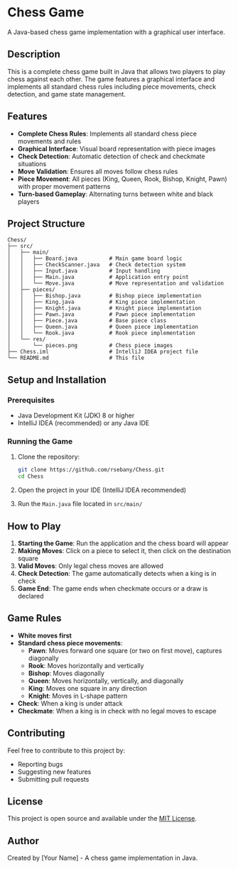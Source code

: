 # Chess Game

A Java-based chess game implementation with a graphical user interface.

## Description

This is a complete chess game built in Java that allows two players to play chess against each other. The game features a graphical interface and implements all standard chess rules including piece movements, check detection, and game state management.

## Features

- **Complete Chess Rules**: Implements all standard chess piece movements and rules
- **Graphical Interface**: Visual board representation with piece images
- **Check Detection**: Automatic detection of check and checkmate situations
- **Move Validation**: Ensures all moves follow chess rules
- **Piece Movement**: All pieces (King, Queen, Rook, Bishop, Knight, Pawn) with proper movement patterns
- **Turn-based Gameplay**: Alternating turns between white and black players

## Project Structure

```
Chess/
├── src/
│   ├── main/
│   │   ├── Board.java          # Main game board logic
│   │   ├── CheckScanner.java   # Check detection system
│   │   ├── Input.java          # Input handling
│   │   ├── Main.java           # Application entry point
│   │   └── Move.java           # Move representation and validation
│   ├── pieces/
│   │   ├── Bishop.java         # Bishop piece implementation
│   │   ├── King.java           # King piece implementation
│   │   ├── Knight.java         # Knight piece implementation
│   │   ├── Pawn.java           # Pawn piece implementation
│   │   ├── Piece.java          # Base piece class
│   │   ├── Queen.java          # Queen piece implementation
│   │   └── Rook.java           # Rook piece implementation
│   └── res/
│       └── pieces.png          # Chess piece images
├── Chess.iml                   # IntelliJ IDEA project file
└── README.md                   # This file
```

## Setup and Installation

### Prerequisites

- Java Development Kit (JDK) 8 or higher
- IntelliJ IDEA (recommended) or any Java IDE

### Running the Game

1. Clone the repository:
   ```bash
   git clone https://github.com/rsebany/Chess.git
   cd Chess
   ```

2. Open the project in your IDE (IntelliJ IDEA recommended)

3. Run the `Main.java` file located in `src/main/`

## How to Play

1. **Starting the Game**: Run the application and the chess board will appear
2. **Making Moves**: Click on a piece to select it, then click on the destination square
3. **Valid Moves**: Only legal chess moves are allowed
4. **Check Detection**: The game automatically detects when a king is in check
5. **Game End**: The game ends when checkmate occurs or a draw is declared

## Game Rules

- **White moves first**
- **Standard chess piece movements**:
  - **Pawn**: Moves forward one square (or two on first move), captures diagonally
  - **Rook**: Moves horizontally and vertically
  - **Bishop**: Moves diagonally
  - **Queen**: Moves horizontally, vertically, and diagonally
  - **King**: Moves one square in any direction
  - **Knight**: Moves in L-shape pattern
- **Check**: When a king is under attack
- **Checkmate**: When a king is in check with no legal moves to escape

## Contributing

Feel free to contribute to this project by:
- Reporting bugs
- Suggesting new features
- Submitting pull requests

## License

This project is open source and available under the [MIT License](LICENSE).

## Author

Created by [Your Name] - A chess game implementation in Java. 